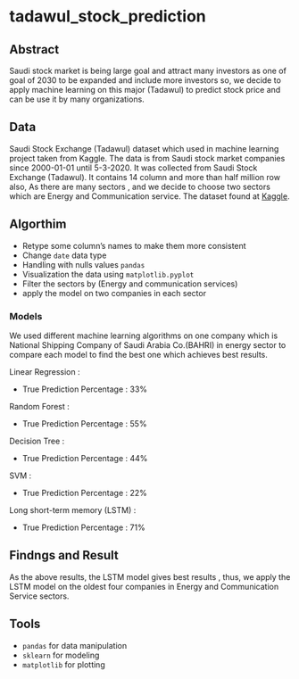# tadawul_stock_prediction

## Abstract
Saudi stock market is being large goal and attract many investors as one of goal of 2030 to be expanded and include more investors so, we decide to apply machine learning on this major (Tadawul) to predict stock price and can be use it by many organizations.


## Data
Saudi Stock Exchange (Tadawul) dataset which used in machine learning project taken from Kaggle. The data is from Saudi stock market companies since 2000-01-01 until 5-3-2020. It was collected from Saudi Stock Exchange (Tadawul). It contains 14 column and more than half million row also, As there are many sectors , and we decide to choose two sectors which are Energy and Communication service.
The dataset found at [Kaggle](https://www.kaggle.com/salwaalzahrani/saudi-stock-exchange-tadawul).

## Algorthim
* Retype some column’s names to make them more consistent
* Change ```date``` data type
* Handling with nulls values ```pandas```
* Visualization the data using ```matplotlib.pyplot```
* Filter the sectors by (Energy and communication services)
* apply the model on two companies in each sector

### Models
We used different machine learning algorithms on one company which is National Shipping Company of Saudi Arabia Co.(BAHRI)‏ in energy sector to compare each model to find the best one which achieves best results.


Linear Regression :
* True Prediction Percentage : 33%	

Random Forest :
* True Prediction Percentage : 55%

Decision Tree :
* True Prediction Percentage : 44%

SVM :
* True Prediction Percentage : 22%

Long short-term memory (LSTM) :
* True Prediction Percentage : 71%


## Findngs and Result
As the above results, the LSTM model gives best results , thus, we apply the LSTM model on the oldest four companies in Energy and Communication Service sectors.


## Tools
* `pandas` for data manipulation
* `sklearn` for modeling
* ```matplotlib```  for plotting


